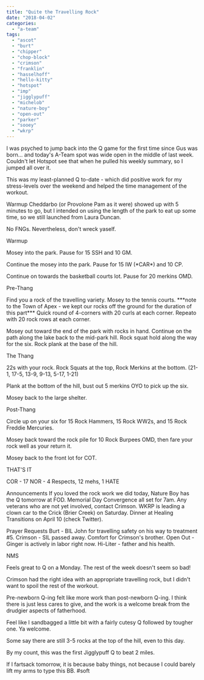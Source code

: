 ```yaml
---
title: "Quite the Travelling Rock"
date: "2018-04-02"
categories: 
  - "a-team"
tags: 
  - "ascot"
  - "burt"
  - "chipper"
  - "chop-block"
  - "crimson"
  - "franklin"
  - "hasselhoff"
  - "hello-kitty"
  - "hotspot"
  - "imp"
  - "jigglypuff"
  - "michelob"
  - "nature-boy"
  - "open-out"
  - "parker"
  - "sooey"
  - "wkrp"
---
```


I was psyched to jump back into the Q game for the first time since Gus was born... and today's A-Team spot was wide open in the middle of last week. Couldn't let Hotspot see that when he pulled his weekly summary, so I jumped all over it.

This was my least-planned Q to-date - which did positive work for my stress-levels over the weekend and helped the time management of the workout.

Warmup Cheddarbo (or Provolone Pam as it were) showed up with 5 minutes to go, but I intended on using the length of the park to eat up some time, so we still launched from Laura Duncan.

No FNGs. Nevertheless, don't wreck yaself.

Warmup

Mosey into the park. Pause for 15 SSH and 10 GM.

Continue the mosey into the park. Pause for 15 IW (\*CAR\*) and 10 CP.

Continue on towards the basketball courts lot. Pause for 20 merkins OMD.

Pre-Thang

Find you a rock of the travelling variety. Mosey to the tennis courts. \*\*\*note to the Town of Apex - we kept our rocks off the ground for the duration of this part\*\*\* Quick round of 4-corners with 20 curls at each corner. Repeato with 20 rock rows at each corner.

Mosey out toward the end of the park with rocks in hand. Continue on the path along the lake back to the mid-park hill. Rock squat hold along the way for the six. Rock plank at the base of the hill.

The Thang

22s with your rock. Rock Squats at the top, Rock Merkins at the bottom. (21-1, 17-5, 13-9, 9-13, 5-17, 1-21)

Plank at the bottom of the hill, bust out 5 merkins OYO to pick up the six.

Mosey back to the large shelter.

Post-Thang

Circle up on your six for 15 Rock Hammers, 15 Rock WW2s, and 15 Rock Freddie Mercuries.

Mosey back toward the rock pile for 10 Rock Burpees OMD, then fare your rock well as your return it.

Mosey back to the front lot for COT.

THAT'S IT

COR - 17 NOR - 4 Respects, 12 mehs, 1 HATE

Announcements If you loved the rock work we did today, Nature Boy has the Q tomorrow at FOD. Memorial Day Convergence all set for 7am. Any veterans who are not yet involved, contact Crimson. WKRP is leading a clown car to the Crick (Brier Creek) on Saturday. Dinner at Healing Transitions on April 10 (check Twitter).

Prayer Requests Burt - BIL John for travelling safety on his way to treatment #5. Crimson - SIL passed away. Comfort for Crimson's brother. Open Out - Ginger is actively in labor right now. Hi-Liter - father and his health.

NMS

Feels great to Q on a Monday. The rest of the week doesn't seem so bad!

Crimson had the right idea with an appropriate travelling rock, but I didn't want to spoil the rest of the workout.

Pre-newborn Q-ing felt like more work than post-newborn Q-ing. I think there is just less cares to give, and the work is a welcome break from the drudgier aspects of fatherhood.

Feel like I sandbagged a little bit with a fairly cutesy Q followed by tougher one. Ya welcome.

Some say there are still 3-5 rocks at the top of the hill, even to this day.

By my count, this was the first Jigglypuff Q to beat 2 miles.

If I fartsack tomorrow, it is because baby things, not because I could barely lift my arms to type this BB. #soft
